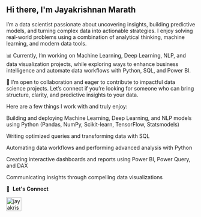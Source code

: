 ## Hi there, I'm Jayakrishnan Marath 

I’m a data scientist passionate about uncovering insights, building predictive models, and turning complex data into actionable strategies. I enjoy solving real-world problems using a combination of analytical thinking, machine learning, and modern data tools.

📊 Currently, I’m working on Machine Learning, Deep Learning, NLP, and data visualization projects, while exploring ways to enhance business intelligence and automate data workflows with Python, SQL, and Power BI.

🤝 I’m open to collaboration and eager to contribute to impactful data science projects. Let’s connect if you’re looking for someone who can bring structure, clarity, and predictive insights to your data.

Here are a few things I work with and truly enjoy:

Building and deploying Machine Learning, Deep Learning, and NLP models using Python (Pandas, NumPy, Scikit-learn, TensorFlow, Statsmodels)

Writing optimized queries and transforming data with SQL

Automating data workflows and performing advanced analysis with Python

Creating interactive dashboards and reports using Power BI, Power Query, and DAX

Communicating insights through compelling data visualizations

🔗 &nbsp;**Let's Connect**  
<p align="left">
<a href="https://www.linkedin.com/in/jayakrishnan-marath/" target="blank"><img align="center" src="https://raw.githubusercontent.com/rahuldkjain/github-profile-readme-generator/master/src/images/icons/Social/linked-in-alt.svg" alt="jayakrishnan-marath" height="37" width="40" /></a>
</p>
